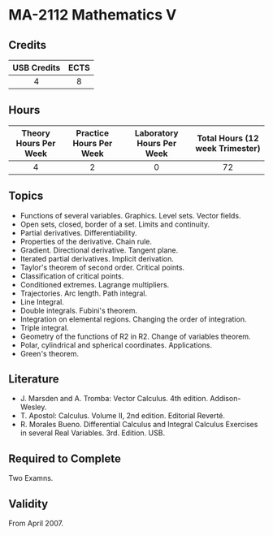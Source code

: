 # MA-2112 Mathematics V

## Credits

| USB Credits | ECTS |
|:-----------:|:----:|
|      4      |   8  |

## Hours

| Theory Hours Per Week | Practice Hours Per Week | Laboratory Hours Per Week | Total Hours (12 week Trimester) |
|:---------------------:|:-----------------------:|:-------------------------:|:-------------------------------:|
|           4           |            2            |             0             |                72               |

## Topics

* Functions of several variables. Graphics. Level sets. Vector fields.
* Open sets, closed, border of a set. Limits and continuity.
* Partial derivatives. Differentiability.
* Properties of the derivative. Chain rule.
* Gradient. Directional derivative. Tangent plane.
* Iterated partial derivatives. Implicit derivation.
* Taylor's theorem of second order. Critical points.
* Classification of critical points.
* Conditioned extremes. Lagrange multipliers.
* Trajectories. Arc length. Path integral.
* Line Integral.
* Double integrals. Fubini's theorem.
* Integration on elemental regions. Changing the order of integration.
* Triple integral.
* Geometry of the functions of R2 in R2. Change of variables theorem.
* Polar, cylindrical and spherical coordinates. Applications.
* Green's theorem.

## Literature

* J. Marsden and A. Tromba: Vector Calculus. 4th edition. Addison-Wesley.
* T. Apostol: Calculus. Volume II, 2nd edition. Editorial Reverté.
* R. Morales Bueno. Differential Calculus and Integral Calculus Exercises in several Real Variables. 3rd. Edition. USB.

## Required to Complete

Two Examns.

## Validity

From April 2007.
